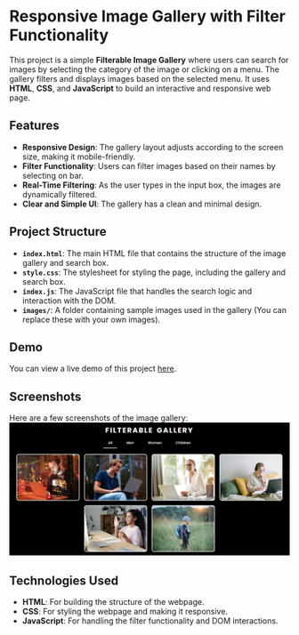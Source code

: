 # Responsive Image Gallery with Filter Functionality


This project is a simple **Filterable Image Gallery** where users can search for images by selecting the category of the image or clicking on a menu. The gallery filters and displays images based on the selected menu. It uses **HTML**, **CSS**, and **JavaScript** to build an interactive and responsive web page.

## Features

- **Responsive Design**: The gallery layout adjusts according to the screen size, making it mobile-friendly.
- **Filter Functionality**: Users can filter images based on their names by selecting on bar.
- **Real-Time Filtering**: As the user types in the input box, the images are dynamically filtered.
- **Clear and Simple UI**: The gallery has a clean and minimal design.

## Project Structure

- **`index.html`**: The main HTML file that contains the structure of the image gallery and search box.
- **`style.css`**: The stylesheet for styling the page, including the gallery and search box.
- **`index.js`**: The JavaScript file that handles the search logic and interaction with the DOM.
- **`images/`**: A folder containing sample images used in the gallery (You can replace these with your own images).

## Demo

You can view a live demo of this project [here](https://sonumehtaskr.github.io/Image-Gallery-With-Search).

## Screenshots

Here are a few screenshots of the image gallery:
![Screenshot](image.png)

## Technologies Used

- **HTML**: For building the structure of the webpage.
- **CSS**: For styling the webpage and making it responsive.
- **JavaScript**: For handling the filter functionality and DOM interactions.